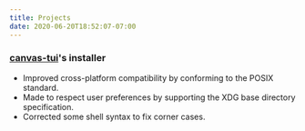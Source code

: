 ```yaml
---
title: Projects
date: 2020-06-20T18:52:07-07:00
---
```

### [canvas-tui][]'s installer ###
- Improved cross-platform compatibility by conforming to the POSIX
  standard.
- Made to respect user preferences by supporting the XDG base directory
  specification.
- Corrected some shell syntax to fix corner cases.

[canvas-tui]: https://github.com/GideonWolfe/canvas-tui/
